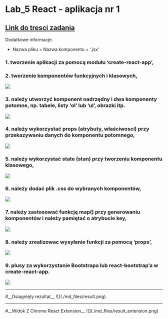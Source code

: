 # Lab_5 React - aplikacja nr 1
 
## [Link do tresci zadania](https://zacniewski.gitlab.io/teaching/2020-serwisy-www/)

Dodatkowe informacje.
- Nazwa pliku = Nazwa komponentu + '.jsx'

### 1. tworzenie aplikacji za pomocą modułu ‘create-react-app’, 
### 2. tworzenie komponentów funkcyjnych i klasowych,
![](./md_files/zad2.png)
### 3. należy utworzyć komponent nadrzędny i dwa komponenty potomne, np. tabele, listy ‘ol’ lub ‘ul’, obrazki itp. 
![](./md_files/zad3.png)

### 4. należy wykorzystać props (atrybuty, właściwosci) przy przekazywaniu danych do komponentu potomnego,
![](./md_files/zad4.png)



### 5. należy wykorzystać state (stan) przy tworzeniu komponentu klasowego,
![](./md_files/zad5.png)



### 6. należy dodać plik .css do wybranych komponentów,
![](./md_files/zad6.png)


### 7. należy zastosować funkcję map() przy generowaniu komponentów i należy pamiętać o atrybucie key,
![](./md_files/zad7.png)


### 8. należy zrealizowac wysyłanie funkcji za pomocą ‘props’,
![](./md_files/zad8.png)

### 9. plusy za wykorzystanie Bootstrapa lub react-bootstrap’a w create-react-app.
![](./md_files/zad9.png)

<hr/>
#__Osiagnięty rezultat__
![](./md_files/result.png)

<hr/>
#__Widok Z Chrome React Extension__
![](./md_files/result_extension.png)




